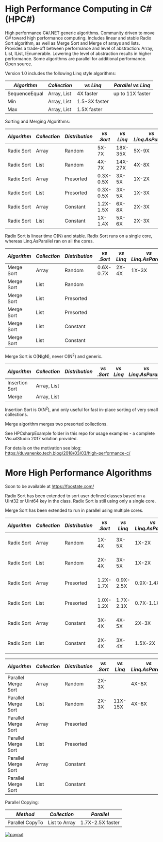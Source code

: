 # High Performance Computing in C# (HPC#)

High performance C#/.NET generic algorithms. Community driven to move C# toward high performance computing.
Includes linear and stable Radix Sort algorithm, as well as Merge Sort and Merge of arrays and lists.
Provides a trade-off between performance and level of abstraction: Array, List, IList, IEnumerable.
Lowering the level of abstraction results in higher performance. Some algorithms are parallel for additional performance.
Open source.

Version 1.0 includes the following Linq style algorithms:

*Algorithm*|*Collection*|*vs Linq*|*Parallel vs Linq*
--- | --- | --- | ---
SequenceEqual|Array, List|4X faster|up to 11X faster
Min|Array, List|1.5-3X faster
Max|Array, List|1.5X faster

Sorting and Merging Algorithms:

*Algorithm*|*Collection*|*Distribution*|*vs .Sort*|*vs Linq*|*vs Linq.AsParallel*
--- | --- | --- | --- | --- | ---
Radix Sort|Array|Random|5X-7X|18X-35X|5X-9X
Radix Sort|List|Random|4X-7X|14X-27X|4X-8X
Radix Sort|Array|Presorted|0.3X-0.5X|3X-5X|1X-2X
Radix Sort|List|Presorted|0.3X-0.5X|3X-5X|1X-3X
Radix Sort|Array|Constant|1.2X-1.5X|6X-8X|2X-3X
Radix Sort|List|Constant|1X-1.4X|5X-6X|2X-3X

Radix Sort is linear time O(N) and stable. Radix Sort runs on a single core, whereas Linq.AsParallel ran on all the cores.

*Algorithm*|*Collection*|*Distribution*|*vs .Sort*|*vs Linq*|*vs Linq.AsParallel*
--- | --- | --- | --- | --- | ---
Merge Sort|Array|Random|0.6X-0.7X|2X-4X|1X-3X
Merge Sort|List|Random||||
Merge Sort|List|Presorted||||
Merge Sort|List|Presorted||||
Merge Sort|List|Constant||||
Merge Sort|List|Constant||||

Merge Sort is O(NlgN), never O(N<sup>2</sup>) and generic.

*Algorithm*|*Collection*|*Distribution*|*vs .Sort*|*vs Linq*|*vs Linq.AsParallel*
--- | --- | --- | --- | --- | ---
Insertion Sort|Array, List||||
Merge|Array, List||||

Insertion Sort is O(N<sup>2</sup>), and only useful for fast in-place sorting of very small collections.

Merge algorithm merges two presorted collections.

See HPCsharpExample folder in this repo for usage examples - a complete VisualStudio 2017 solution provided.

For details on the motivation see blog:
https://duvanenko.tech.blog/2018/03/03/high-performance-c/

# More High Performance Algorithms
Soon to be available at https://foostate.com/

Radix Sort has been extended to sort user defined classes based on a UInt32 or UInt64 key in the class. Radix Sort is still using only a single core.

Merge Sort has been extended to run in parallel using multiple cores.

*Algorithm*|*Collection*|*Distribution*|*vs .Sort*|*vs Linq*|*vs Linq.AsParallel*|*Description*
--- | --- | --- | --- | --- | --- | ---
Radix Sort|Array|Random|1X-4X|3X-5X|1X-2X|User defined class
Radix Sort|List|Random|2X-4X|3X-5X|1X-2X|User defined class
Radix Sort|Array|Presorted|1.2X-1.7X|0.9X-2.5X|0.9X-1.4X|User defined class
Radix Sort|List|Presorted|1.0X-1.2X|1.7X-2.1X|0.7X-1.1X|User defined class
Radix Sort|Array|Constant|3X-4X|4X-5X|2X-3X|User defined class
Radix Sort|List|Constant|2X-4X|3X-4X|1.5X-2X|User defined class

*Algorithm*|*Collection*|*Distribution*|*vs .Sort*|*vs Linq*|*vs Linq.AsParallel*|*Description*
--- | --- | --- | --- | --- | --- | ---
Parallel Merge Sort|Array|Random|2X-3X||4X-8X|Stable
Parallel Merge Sort|List|Random|2X-3X|11X-15X|4X-6X|Stable
Parallel Merge Sort|Array|Presorted||||Stable
Parallel Merge Sort|List|Presorted||||Stable
Parallel Merge Sort|Array|Constant||||Stable
Parallel Merge Sort|List|Constant||||Stable

Parallel Copying:

*Method*|*Collection*|*Parallel*
--- | --- | ---
Parallel CopyTo|List to Array|1.7X-2.5X faster



[![paypal](https://www.paypalobjects.com/en_US/i/btn/btn_donateCC_LG.gif)](https://www.paypal.com/cgi-bin/webscr?cmd=_s-xclick&hosted_button_id=LDD8L7UPAC7QL)
